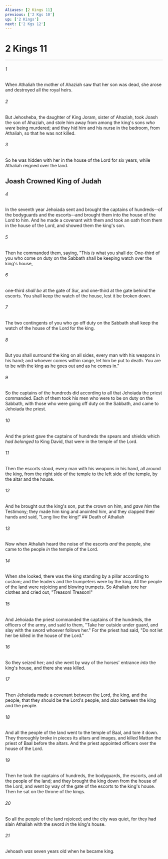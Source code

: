 ```yaml
---
Aliases: [2 Kings 11]
previous: ['2 Kgs 10']
up: ['2 Kings']
next: ['2 Kgs 12']
---
```

# 2 Kings 11

***


###### 1 
When Athaliah the mother of Ahaziah saw that her son was dead, she arose and destroyed all the royal heirs. 

###### 2 
But Jehosheba, the daughter of King Joram, sister of Ahaziah, took Joash the son of Ahaziah, and stole him away from among the king's sons _who were_ being murdered; and they hid him and his nurse in the bedroom, from Athaliah, so that he was not killed. 

###### 3 
So he was hidden with her in the house of the Lord for six years, while Athaliah reigned over the land.

## Joash Crowned King of Judah 

###### 4 
In the seventh year Jehoiada sent and brought the captains of hundreds--of the bodyguards and the escorts--and brought them into the house of the Lord to him. And he made a covenant with them and took an oath from them in the house of the Lord, and showed them the king's son. 

###### 5 
Then he commanded them, saying, "This _is_ what you shall do: One-third of you who come on duty on the Sabbath shall be keeping watch over the king's house, 

###### 6 
one-third _shall be_ at the gate of Sur, and one-third at the gate behind the escorts. You shall keep the watch of the house, lest it be broken down. 

###### 7 
The two contingents of you who go off duty on the Sabbath shall keep the watch of the house of the Lord for the king. 

###### 8 
But you shall surround the king on all sides, every man with his weapons in his hand; and whoever comes within range, let him be put to death. You are to be with the king as he goes out and as he comes in." 

###### 9 
So the captains of the hundreds did according to all that Jehoiada the priest commanded. Each of them took his men who were to be on duty on the Sabbath, with those who were going off duty on the Sabbath, and came to Jehoiada the priest. 

###### 10 
And the priest gave the captains of hundreds the spears and shields which _had belonged_ to King David, that were in the temple of the Lord. 

###### 11 
Then the escorts stood, every man with his weapons in his hand, all around the king, from the right side of the temple to the left side of the temple, by the altar and the house. 

###### 12 
And he brought out the king's son, put the crown on him, and _gave him_ the Testimony; they made him king and anointed him, and they clapped their hands and said, "Long live the king!" ## Death of Athaliah 

###### 13 
Now when Athaliah heard the noise of the escorts _and_ the people, she came to the people _in_ the temple of the Lord. 

###### 14 
When she looked, there was the king standing by a pillar according to custom; and the leaders and the trumpeters were by the king. All the people of the land were rejoicing and blowing trumpets. So Athaliah tore her clothes and cried out, "Treason! Treason!" 

###### 15 
And Jehoiada the priest commanded the captains of the hundreds, the officers of the army, and said to them, "Take her outside under guard, and slay with the sword whoever follows her." For the priest had said, "Do not let her be killed in the house of the Lord." 

###### 16 
So they seized her; and she went by way of the horses' entrance _into_ the king's house, and there she was killed. 

###### 17 
Then Jehoiada made a covenant between the Lord, the king, and the people, that they should be the Lord's people, and _also_ between the king and the people. 

###### 18 
And all the people of the land went to the temple of Baal, and tore it down. They thoroughly broke in pieces its altars and images, and killed Mattan the priest of Baal before the altars. And the priest appointed officers over the house of the Lord. 

###### 19 
Then he took the captains of hundreds, the bodyguards, the escorts, and all the people of the land; and they brought the king down from the house of the Lord, and went by way of the gate of the escorts to the king's house. Then he sat on the throne of the kings. 

###### 20 
So all the people of the land rejoiced; and the city was quiet, for they had slain Athaliah with the sword _in_ the king's house. 

###### 21 
Jehoash _was_ seven years old when he became king.

